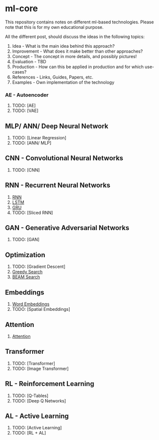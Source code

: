 # ml-core

This repository contains notes on different ml-based technologies. Please note that this is for my own educational purpose.

All the different post, should discuss the ideas in the following topics:

1. Idea - What is the main idea behind this approach?
2. Improvement - What does it make better than other approaches?
3. Concept - The concept in more details, and possibly pictures!
4. Evaluation - TBD
5. Production - How can this be applied in production and for which use-cases?
6. References - Links, Guides, Papers, etc.
7. Examples - Own implementation of the technology

### AE - Autoencoder

1. TODO: [AE]
2. TODO: [VAE]

## MLP/ ANN/ Deep Neural Network

1. TODO: [Linear Regression]
2. TODO: [ANN/ MLP]

## CNN - Convolutional Neural Networks

1. TODO: [CNN]

## RNN - Recurrent Neural Networks

1. [RNN](./rnn/rnn/rnn.md)
2. [LSTM](./rnn/lstm/lstm.md)
3. [GRU](./rnn/gru/gru.md)
4. TODO: [Sliced RNN]

## GAN - Generative Adversarial Networks

1. TODO: [GAN]

## Optimization

1. TODO: [Gradient Descent]
2. [Greedy Search](./optimization/greedy-search/greedy-search.md)
3. [BEAM Search](./optimization/beam-search/beam-search.md)

## Embeddings

1. [Word Embeddings](./embeddings/word-embeddings/word-embeddings.md)
2. TODO: [Spatial Embeddings]

## Attention

1. [Attention](./attention/attention.md)

## Transformer

1. TODO: [Transformer]
2. TODO: [Image Transformer]

## RL - Reinforcement Learning

1. TODO: [Q-Tables]
2. TODO: [Deep Q Networks]

## AL - Active Learning

1. TODO: [Active Learning]
2. TODO: [RL + AL]
